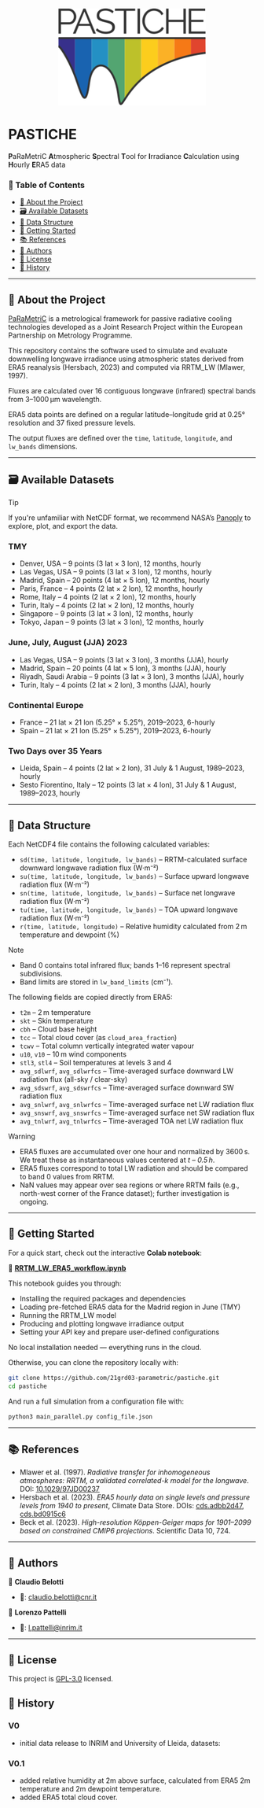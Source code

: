 <div align="center" style="margin-top:20px; margin-bottom:20px">
  <img src="pastiche_logo.svg" alt="PASTICHE: PaRaMetriC Atmospheric Spectral Tool for Irradiance Calculation using Hourly ERA5 data" width="300"/>
</div>

# PASTICHE
**P**aRaMetriC **A**tmospheric **S**pectral **T**ool for **I**rradiance **C**alculation using **H**ourly **E**RA5 data

### 📗 Table of Contents

* [📖 About the Project](#about-project)
* [🗃 Available Datasets](#available-datasets)
* [🧩 Data Structure](#data-structure)
* [🚀 Getting Started](#getting-started)
* [📚 References](#references)
* [👥 Authors](#authors)
* [📝 License](#license)
* [📜 History](#history)

---

## 📖 About the Project <a name="about-project"></a>

[PaRaMetriC](https://parametric.inrim.it/) is a metrological framework for passive radiative cooling technologies developed as a Joint Research Project within the European Partnership on Metrology Programme.

This repository contains the software used to simulate and evaluate downwelling longwave irradiance using atmospheric states derived from ERA5 reanalysis (Hersbach, 2023) and computed via RRTM_LW (Mlawer, 1997).

Fluxes are calculated over 16 contiguous longwave (infrared) spectral bands from 3–1000 μm wavelength.

ERA5 data points are defined on a regular latitude–longitude grid at 0.25° resolution and 37 fixed pressure levels.

The output fluxes are defined over the `time`, `latitude`, `longitude`, and `lw_bands` dimensions.

---

## 🗃️ Available Datasets <a name="available-datasets"></a>

> [!TIP]
> If you're unfamiliar with NetCDF format, we recommend NASA’s [Panoply](https://www.giss.nasa.gov/tools/panoply/) to explore, plot, and export the data.

### TMY

* Denver, USA – 9 points (3 lat × 3 lon), 12 months, hourly
* Las Vegas, USA – 9 points (3 lat × 3 lon), 12 months, hourly
* Madrid, Spain – 20 points (4 lat × 5 lon), 12 months, hourly
* Paris, France – 4 points (2 lat × 2 lon), 12 months, hourly
* Rome, Italy – 4 points (2 lat × 2 lon), 12 months, hourly
* Turin, Italy – 4 points (2 lat × 2 lon), 12 months, hourly
* Singapore – 9 points (3 lat × 3 lon), 12 months, hourly
* Tokyo, Japan – 9 points (3 lat × 3 lon), 12 months, hourly

### June, July, August (JJA) 2023

* Las Vegas, USA – 9 points (3 lat × 3 lon), 3 months (JJA), hourly
* Madrid, Spain – 20 points (4 lat × 5 lon), 3 months (JJA), hourly
* Riyadh, Saudi Arabia – 9 points (3 lat × 3 lon), 3 months (JJA), hourly
* Turin, Italy – 4 points (2 lat × 2 lon), 3 months (JJA), hourly

### Continental Europe

* France – 21 lat × 21 lon (5.25° × 5.25°), 2019–2023, 6-hourly
* Spain – 21 lat × 21 lon (5.25° × 5.25°), 2019–2023, 6-hourly

### Two Days over 35 Years

* Lleida, Spain – 4 points (2 lat × 2 lon), 31 July & 1 August, 1989–2023, hourly
* Sesto Fiorentino, Italy – 12 points (3 lat × 4 lon), 31 July & 1 August, 1989–2023, hourly

---

## 🧩 Data Structure <a name="data-structure"></a>

Each NetCDF4 file contains the following calculated variables:

- `sd(time, latitude, longitude, lw_bands)` – RRTM-calculated surface downward longwave radiation flux (W·m⁻²)
- `su(time, latitude, longitude, lw_bands)` – Surface upward longwave radiation flux (W·m⁻²)
- `sn(time, latitude, longitude, lw_bands)` – Surface net longwave radiation flux (W·m⁻²)
- `tu(time, latitude, longitude, lw_bands)` – TOA upward longwave radiation flux (W·m⁻²)
- `r(time, latitude, longitude)` – Relative humidity calculated from 2 m temperature and dewpoint (%)

> [!NOTE]
> - Band 0 contains total infrared flux; bands 1–16 represent spectral subdivisions.
> - Band limits are stored in `lw_band_limits` (cm⁻¹).

The following fields are copied directly from ERA5:

- `t2m` – 2 m temperature
- `skt` – Skin temperature
- `cbh` – Cloud base height
- `tcc` – Total cloud cover (as `cloud_area_fraction`)
- `tcwv` – Total column vertically integrated water vapour
- `u10`, `v10` – 10 m wind components
- `stl3`, `stl4` – Soil temperatures at levels 3 and 4
- `avg_sdlwrf`, `avg_sdlwrfcs` – Time-averaged surface downward LW radiation flux (all-sky / clear-sky)
- `avg_sdswrf`, `avg_sdswrfcs` – Time-averaged surface downward SW radiation flux
- `avg_snlwrf`, `avg_snlwrfcs` – Time-averaged surface net LW radiation flux
- `avg_snswrf`, `avg_snswrfcs` – Time-averaged surface net SW radiation flux
- `avg_tnlwrf`, `avg_tnlwrfcs` – Time-averaged TOA net LW radiation flux

> [!WARNING]
> - ERA5 fluxes are accumulated over one hour and normalized by 3600 s. We treat these as instantaneous values centered at _t – 0.5 h_.
> - ERA5 fluxes correspond to total LW radiation and should be compared to band 0 values from RRTM.
> - NaN values may appear over sea regions or where RRTM fails (e.g., north-west corner of the France dataset); further investigation is ongoing.

---

## 🚀 Getting Started <a name="getting-started"></a>

For a quick start, check out the interactive **Colab notebook**:

📓 **[RRTM_LW_ERA5_workflow.ipynb](./RRTM_LW_ERA5_workflow.ipynb)**

This notebook guides you through:

- Installing the required packages and dependencies
- Loading pre-fetched ERA5 data for the Madrid region in June (TMY)
- Running the RRTM_LW model
- Producing and plotting longwave irradiance output
- Setting your API key and prepare user-defined configurations

No local installation needed — everything runs in the cloud.

Otherwise, you can clone the repository locally with:

```bash
git clone https://github.com/21grd03-parametric/pastiche.git
cd pastiche
```

And run a full simulation from a configuration file with:

```bash
python3 main_parallel.py config_file.json
```

---

## 📚 References <a name="references"></a>

- Mlawer et al. (1997). *Radiative transfer for inhomogeneous atmospheres: RRTM, a validated correlated-k model for the longwave*. DOI: [10.1029/97JD00237](https://doi.org/10.1029/97JD00237)
- Hersbach et al. (2023). *ERA5 hourly data on single levels and pressure levels from 1940 to present*, Climate Data Store. DOIs: [cds.adbb2d47](https://doi.org/10.24381/cds.adbb2d47), [cds.bd0915c6](https://doi.org/10.24381/cds.bd0915c6)
- Beck et al. (2023). *High-resolution Köppen-Geiger maps for 1901–2099 based on constrained CMIP6 projections*. Scientific Data 10, 724.

---

<!-- AUTHORS -->

## 👥 Authors <a name="authors"></a>

👤 **Claudio Belotti**

* 📧: [claudio.belotti@cnr.it](mailto:claudio.belotti@cnr.it)

👤 **Lorenzo Pattelli**

* 📧: [l.pattelli@inrim.it](mailto:l.pattelli@inrim.it)

---

<!-- LICENSE -->

## 📝 License <a name="license"></a>

This project is [GPL-3.0](./LICENSE) licensed.

<!-- HISTORY -->

## 📜 History <a name="history"></a>

### V0

* initial data release to INRIM and University of Lleida, datasets:

### V0.1

* added relative humidity at 2m above surface, calculated from ERA5 2m temperature and 2m dewpoint temperature.
* added ERA5 total cloud cover.
